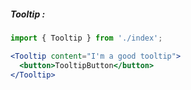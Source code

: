 ##### Tooltip :

```jsx
import { Tooltip } from './index';

<Tooltip content="I'm a good tooltip">
  <button>TooltipButton</button>
</Tooltip>
```
